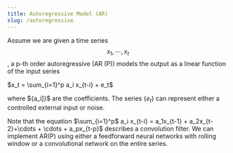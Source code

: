 ```yaml
---
title: Autoregressive Model (AR)
slug: /autoregressive
---
```

Assume we are given a time series $$x_1,\cdots, x_t$$, a p-th order autoregressive (AR (P)) models the output as a linear function of the input series

$x_t = \sum_{i=1}^p a_i x_{t-i} + e_t$

where $\{a_i]}$ are the coefficients. The series $\{e_t\}$ can represent either a controlled external input or noise.

Note that the equation $\sum_{i=1}^p$ a_i x_{t-i} = a_1x_{t-1} + a_2x_{t-2}+\cdots + \cdots + a_px_{t-p}$ describes a convolution filter. We can implement AR(P) using either a feedforward neural networks with rolling window or a  convolutional network on the entire series.
